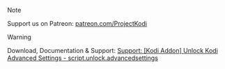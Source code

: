 
> [!NOTE]
> Support us on Patreon: <a href="https://patreon.com/ProjectKodi">patreon.com/ProjectKodi</a>


> [!WARNING]
> Download, Documentation & Support: <a href="https://tsdb.club/Thread-Support-Kodi-Addon-Unlock-Kodi-Advanced-Settings-script-unlock-advancedsettings">Support: [Kodi Addon] Unlock Kodi Advanced Settings - script.unlock.advancedsettings</a>
